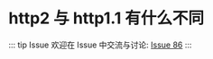 # http2 与 http1.1 有什么不同



::: tip Issue 
 欢迎在 Issue 中交流与讨论: [Issue 86](https://github.com/shfshanyue/Daily-Question/issues/86) 
:::

